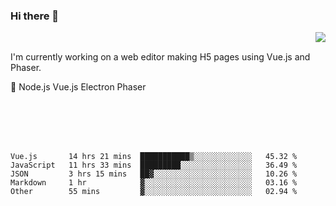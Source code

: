 ### Hi there 👋

<img align="right" src="https://github-readme-stats.vercel.app/api?username=jasonpanggo"/>

<br>
<p align="left">
I'm currently working on a web editor making H5 pages using Vue.js and Phaser.
</p>
<p align="left">
📖 Node.js Vue.js Electron Phaser
</p>
<br>
<br>
<br>
<br>


<!--START_SECTION:waka-->
```text
Vue.js       14 hrs 21 mins  ███████████▒░░░░░░░░░░░░░   45.32 % 
JavaScript   11 hrs 33 mins  █████████░░░░░░░░░░░░░░░░   36.49 % 
JSON         3 hrs 15 mins   ██▓░░░░░░░░░░░░░░░░░░░░░░   10.26 % 
Markdown     1 hr            ▓░░░░░░░░░░░░░░░░░░░░░░░░   03.16 % 
Other        55 mins         ▓░░░░░░░░░░░░░░░░░░░░░░░░   02.94 % 
```
<!--END_SECTION:waka-->

<!--
**JASONPANGGO/jasonpanggo** is a ✨ _special_ ✨ repository because its `README.md` (this file) appears on your GitHub profile.

Here are some ideas to get you started:

- 🔭 I’m currently working on ...
- 🌱 I’m currently learning ...
- 👯 I’m looking to collaborate on ...
- 🤔 I’m looking for help with ...
- 💬 Ask me about ...
- 📫 How to reach me: ...
- 😄 Pronouns: ...
- ⚡ Fun fact: ...
-->
